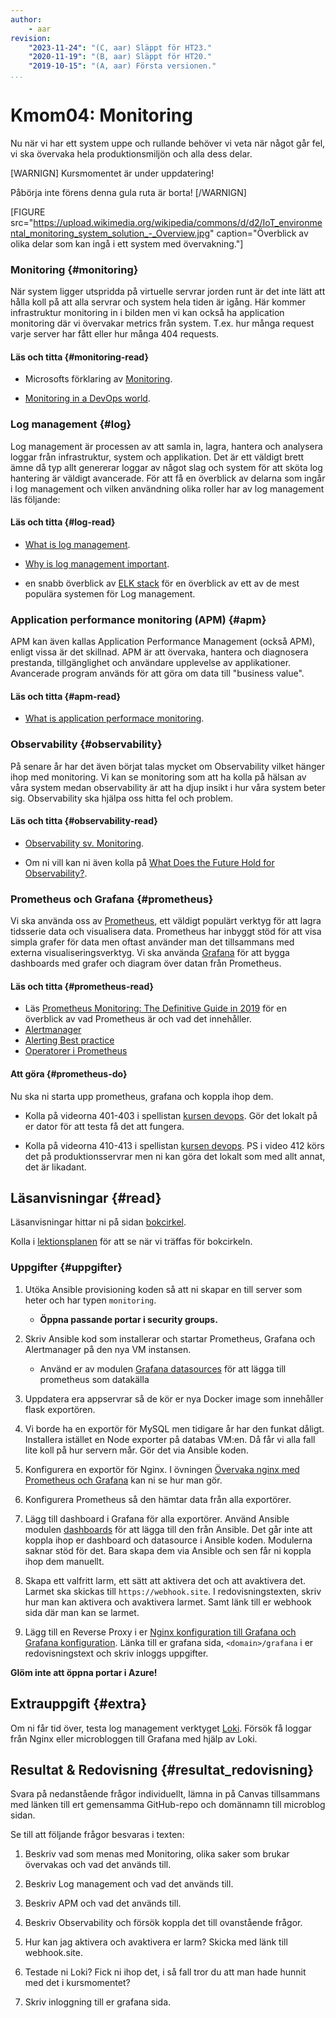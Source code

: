 ```yaml
---
author:
    - aar
revision:
    "2023-11-24": "(C, aar) Släppt för HT23."
    "2020-11-19": "(B, aar) Släppt för HT20."
    "2019-10-15": "(A, aar) Första versionen."
...
```

Kmom04: Monitoring
==================================

Nu när vi har ett system uppe och rullande behöver vi veta när något går fel, vi ska övervaka hela produktionsmiljön och alla dess delar.


<!-- more -->
[WARNIGN]
Kursmomentet är under uppdatering!

Påbörja inte förens denna gula ruta är borta!
[/WARNIGN]

[FIGURE src="https://upload.wikimedia.org/wikipedia/commons/d/d2/IoT_environmental_monitoring_system_solution_-_Overview.jpg" caption="Överblick av olika delar som kan ingå i ett system med övervakning."]



<!-- https://old.reddit.com/r/devops/comments/afqye3/whats_your_monitoring_and_alerting_stack_look_like/
https://itnext.io/deploy-elk-stack-in-docker-to-monitor-containers-c647d7e2bfcd
 -->


### Monitoring {#monitoring}

När system ligger utspridda på virtuelle servrar jorden runt är det inte lätt att hålla koll på att alla servrar och system hela tiden är igång. Här kommer infrastruktur monitoring in i bilden men vi kan också ha application monitoring där vi övervakar metrics från system. T.ex. hur många request varje server har fått eller hur många 404 requests.

#### Läs och titta {#monitoring-read}

- Microsofts förklaring av [Monitoring](https://docs.microsoft.com/en-us/azure/devops/learn/what-is-monitoring).

- [Monitoring in a DevOps world](https://queue.acm.org/detail.cfm?id=3178371).



### Log management {#log}

Log management är processen av att samla in, lagra, hantera och analysera loggar från infrastruktur, system och applikation. Det är ett väldigt brett ämne då typ allt genererar loggar av något slag och system för att sköta log hantering är väldigt avancerade. För att få en överblick av delarna som ingår i log management och vilken användning olika roller har av log management läs följande:

#### Läs och titta {#log-read}

- [What is log management](https://www.tripwire.com/state-of-security/security-data-protection/security-controls/what-is-log-management/).

- [Why is log management important](https://www.graylog.org/post/why-is-log-management-important).

- en snabb överblick av [ELK stack](https://www.guru99.com/elk-stack-tutorial.html) för en överblick av ett av de mest populära systemen för Log management.



### Application performance monitoring (APM) {#apm}

APM kan även kallas Application Performance Management (också APM), enligt vissa är det skillnad. APM är att övervaka, hantera och diagnosera prestanda, tillgänglighet och användare upplevelse av applikationer. Avancerade program används för att göra om data till "business value".

#### Läs och titta {#apm-read}

- [What is application performace monitoring](https://www.eginnovations.com/blog/what-is-application-performance-monitoring/).



### Observability {#observability}

På senare år har det även börjat talas mycket om Observability vilket hänger ihop med monitoring. Vi kan se monitoring som att ha kolla på hälsan av våra system medan observability är att ha djup insikt i hur våra system beter sig. Observability ska hjälpa oss hitta fel och problem.

#### Läs och titta {#observability-read}

- [Observability sv. Monitoring](https://dzone.com/articles/observability-vs-monitoring).

- Om ni vill kan ni även kolla på [What Does the Future Hold for Observability?](https://www.youtube.com/watch?v=MkSdvPdS1oA).



### Prometheus och Grafana {#prometheus}

Vi ska använda oss av [Prometheus](https://prometheus.io/), ett väldigt populärt verktyg för att lagra tidsserie data och visualisera data. Prometheus har inbyggt stöd för att visa simpla grafer för data men oftast använder man det tillsammans med externa visualiseringsverktyg. Vi ska använda [Grafana](https://grafana.com/) för att bygga dashboards med grafer och diagram över datan från Prometheus.

#### Läs och titta {#prometheus-read}

- Läs [Prometheus Monitoring: The Definitive Guide in 2019](https://devconnected.com/the-definitive-guide-to-prometheus-in-2019/) för en överblick av vad Prometheus är och vad det innehåller.
- [Alertmanager](https://prometheus.io/docs/alerting/latest/alertmanager/)
- [Alerting Best practice](https://prometheus.io/docs/practices/alerting/)
- [Operatorer i Prometheus](https://prometheus.io/docs/prometheus/latest/querying/operators/)



#### Att göra {#prometheus-do}

Nu ska ni starta upp prometheus, grafana och koppla ihop dem.

- Kolla på videorna 401-403 i spellistan [kursen devops](https://www.youtube.com/watch?v=u84GyxLGdEo&list=PLKtP9l5q3ce8s67TUj2qS85C4g1pbrx78&index=12). Gör det lokalt på er dator för att testa få det att fungera.

- Kolla på videorna 410-413 i spellistan [kursen devops](https://www.youtube.com/watch?v=u84GyxLGdEo&list=PLKtP9l5q3ce8s67TUj2qS85C4g1pbrx78&index=12). PS i video 412 körs det på produktionsservrar men ni kan göra det lokalt som med allt annat, det är likadant.



Läsanvisningar {#read}
--------------------------

Läsanvisningar hittar ni på sidan [bokcirkel](./../bokcirkel).

Kolla i [lektionsplanen](https://dbwebb.se/devops/lektionsplan) för att se när vi träffas för bokcirkeln.



### Uppgifter {#uppgifter}


1. Utöka Ansible provisioning koden så att ni skapar en till server som heter och har typen `monitoring`.
    - **Öppna passande portar i security groups.**

1. Skriv Ansible kod som installerar och startar Prometheus, Grafana och Alertmanager på den nya VM instansen.
    - Använd er av modulen [Grafana datasources](https://docs.ansible.com/ansible/latest/collections/community/grafana/grafana_datasource_module.html) för att lägga till prometheus som datakälla

1. Uppdatera era appservrar så de kör er nya Docker image som innehåller flask exportören.

1. Vi borde ha en exportör för MySQL men tidigare år har den funkat dåligt. Installera istället en Node exporter på databas VM:en. Då får vi alla fall lite koll på hur servern mår. Gör det via Ansible koden.

1. Konfigurera en exportör för Nginx. I övningen [Övervaka nginx med Prometheus och Grafana](kunskap/overvaka-nginx-med-prometheus-och-grafana) kan ni se hur man gör.

1. Konfigurera Prometheus så den hämtar data från alla exportörer.

1. Lägg till dashboard i Grafana för alla exportörer. Använd Ansible modulen [dashboards](https://docs.ansible.com/ansible/latest/collections/community/grafana/grafana_dashboard_module.html) för att lägga till den från Ansible. Det går inte att koppla ihop er dashboard och datasource i Ansible koden. Modulerna saknar stöd för det. Bara skapa dem via Ansible och sen får ni koppla ihop dem manuellt.

1. Skapa ett valfritt larm, ett sätt att aktivera det och att avaktivera det. Larmet ska skickas till `https://webhook.site`. I redovisningstexten, skriv hur man kan aktivera och avaktivera larmet. Samt länk till er webhook sida där man kan se larmet. 

1. Lägg till en Reverse Proxy i er [Nginx konfiguration till Grafana och Grafana konfiguration](https://gist.github.com/AndreasArne/1b729078e53004303c511390f44dee7f). Länka till er grafana sida, `<domain>/grafana` i er redovisningstext och skriv inloggs uppgifter.

**Glöm inte att öppna portar i Azure!**

Extrauppgift {#extra}
--------------------------

Om ni får tid över, testa log management verktyget [Loki](https://grafana.com/oss/loki/). Försök få loggar från Nginx eller microbloggen till Grafana med hjälp av Loki.



Resultat & Redovisning  {#resultat_redovisning}
-----------------------------------------------

Svara på nedanstående frågor individuellt, lämna in på Canvas tillsammans med länken till ert gemensamma GitHub-repo och domännamn till microblog sidan.

Se till att följande frågor besvaras i texten:

1. Beskriv vad som menas med Monitoring, olika saker som brukar övervakas och vad det används till.

2. Beskriv Log management och vad det används till.

3. Beskriv APM och vad det används till.

4. Beskriv Observability och försök koppla det till ovanstående frågor.

5. Hur kan jag aktivera och avaktivera er larm? Skicka med länk till webhook.site.

6. Testade ni Loki? Fick ni ihop det, i så fall tror du att man hade hunnit med det i kursmomentet?

7. Skriv inloggning till er grafana sida.
